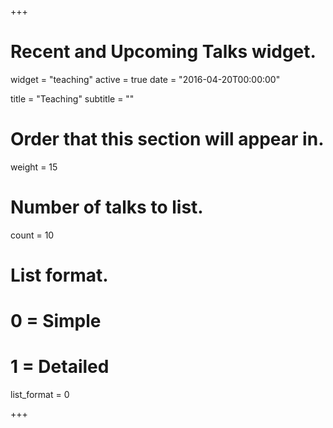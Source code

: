 +++
# Recent and Upcoming Talks widget.
widget = "teaching"
active = true
date = "2016-04-20T00:00:00"

title = "Teaching"
subtitle = ""

# Order that this section will appear in.
weight = 15

# Number of talks to list.
count = 10

# List format.
#   0 = Simple
#   1 = Detailed
list_format = 0

+++
